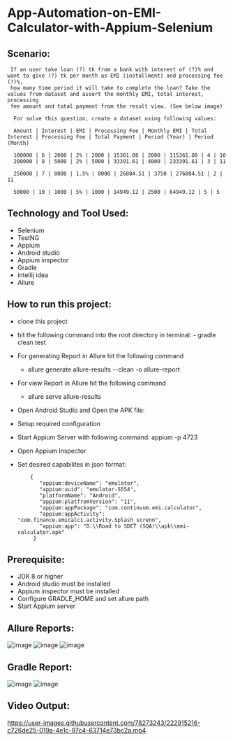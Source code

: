 # App-Automation-on-EMI-Calculator-with-Appium-Selenium

## Scenario:
     If an user take loan (?) tk from a bank with interest of (?)% and  want to give (?) tk per month as EMI (installment) and processing fee (?)%, 
     how many time period it will take to complete the loan? Take the values from dataset and assert the monthly EMI, total interest, processing 
     fee amount and total payment from the result view. (See below image)

      For solve this question, create a dataset using following values:

      Amount | Interest | EMI | Processing Fee | Monthly EMI | Total Interest | Processing Fee | Total Payment | Period (Year) | Period (Month)

      100000 | 6 | 2000 | 2% | 2000 | 15361.08 | 2000 | 115361.08 | 4 | 10
      200000 | 8 | 5000 | 2% | 5000 | 33391.61 | 4000 | 233391.61 | 3 | 11

      250000 | 7 | 8000 | 1.5% | 8000 | 26804.51 | 3750 | 276804.51 | 2 | 11

      50000 | 10 | 1000 | 5% | 1000 | 14949.12 | 2500 | 64949.12 | 5 | 5
  ## Technology and Tool Used: 
 - Selenium
 - TestNG
 - Appium
 - Android studio
 - Appium inspector
 - Gradle
 - intellij idea
 - Allure
 
 ## How to run this project:
 - clone this project
 - hit the following command into the root directory in terminal:
        - gradle clean test
 - For generating Report in Allure hit the following command
    - allure generate allure-results --clean -o allure-report
 - For view Report in Allure hit the following command
    - allure serve allure-results
    
 - Open Android Studio and Open the APK file:
 - Setup required configuration
 - Start Appium Server with following command: appium -p 4723
 - Open Appium Inspector
 - Set desired capabilites in json format:
 
           {
              "appium:deviceName": "emulator",
              "appium:uuid": "emulator-5554",
              "platformName": "Android",
              "appium:platfromVersion": "11",
              "appium:appPackage": "com.continuum.emi.calculator",
              "appium:appActivity": "com.finance.emicalci.activity.Splash_screnn",
              "appium:app": "D:\\Road to SDET (SQA)\\apk\\emi-calculator.apk"
            }
 ## Prerequisite:
   - JDK 8 or higher
   - Android studio must be installed
   - Appium inspector must be installed
   - Configure GRADLE_HOME and set allure path
   - Start Appium server
 ## Allure Reports:
 ![image](https://user-images.githubusercontent.com/78273243/222914928-1d815c48-4b44-4bd6-8bae-ba698fd220bb.png)
 ![image](https://user-images.githubusercontent.com/78273243/222914951-a28cc256-fa3a-4353-82ac-9cd62dc26073.png)
 ![image](https://user-images.githubusercontent.com/78273243/222915008-d4124f65-f6f4-4e6e-9542-d9db5f1cbed9.png)
 
 ## Gradle Report:
 ![image](https://user-images.githubusercontent.com/78273243/222915058-595999f7-2498-4baf-accc-589c7aee6e0e.png)
 ![image](https://user-images.githubusercontent.com/78273243/222915078-fb6fdc44-ad6f-49d7-91b4-025cf4e560ce.png)


## Video Output: 

https://user-images.githubusercontent.com/78273243/222915216-c726de25-019a-4e1c-97c4-63714e73bc2a.mp4

